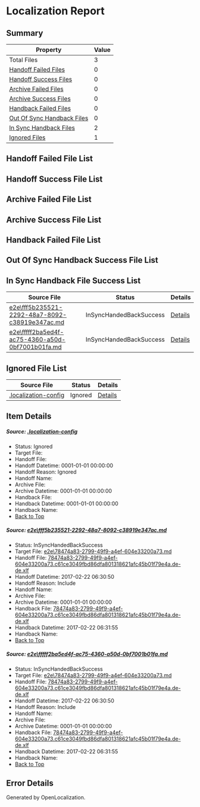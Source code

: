 # <a name='report-top'></a> Localization Report

## Summary
 Property | Value 
 -------- | ----- 
 Total Files | 3
[ Handoff Failed Files ](#handoff-failed-list)| 0
[ Handoff Success Files ](#handoff-success-list)| 0
[ Archive Failed Files ](#archive-failed-list)| 0
[ Archive Success Files ](#archive-success-list)| 0
[ Handback Failed Files ](#handback-failed-list)| 0
[ Out Of Sync Handback Files ](#outofsync-handback-success-list)| 0
[ In Sync Handback Files ](#insync-handback-success-list)| 2
[ Ignored Files ](#ignored-list)| 1

## <a name='handoff-failed-list'></a> Handoff Failed File List

## <a name='handoff-success-list'></a> Handoff Success File List

## <a name='archive-failed-list'></a> Archive Failed File List

## <a name='archive-success-list'></a> Archive Success File List

## <a name='handback-failed-list'></a> Handback Failed File List

## <a name='outofsync-handback-success-list'></a> Out Of Sync Handback Success File List

## <a name='insync-handback-success-list'></a> In Sync Handback File Success List
 Source File | Status | Details 
 ----------- | ------ | ------- 
 [e2e\fff5b235521-2292-48a7-8092-c38919e347ac.md](https://github.com/OpenLocalizationTestOrg/ol-test4/blob/36406c2c458a9eba71985be12171e6645ac6f1b2/e2e/fff5b235521-2292-48a7-8092-c38919e347ac.md) | InSyncHandedBackSuccess | [Details](#8f5412de675d02c29b47c11f322199e7cc5ab4821)
 [e2e\fffff2ba5ed4f-ac75-4360-a50d-0bf7001b01fa.md](https://github.com/OpenLocalizationTestOrg/ol-test4/blob/36406c2c458a9eba71985be12171e6645ac6f1b2/e2e/fffff2ba5ed4f-ac75-4360-a50d-0bf7001b01fa.md) | InSyncHandedBackSuccess | [Details](#8f5412de675d02c29b47c11f322199e7cc5ab4822)

## <a name='ignored-list'></a> Ignored File List
 Source File | Status | Details 
 ----------- | ------ | ------- 
 [.localization-config](https://github.com/OpenLocalizationTestOrg/ol-test4/blob/36406c2c458a9eba71985be12171e6645ac6f1b2/.localization-config) | Ignored | [Details](#cb0632cf59c1387fc1742bfb9fa3c47f87e2e5c90)

## Item Details
##### <a name='cb0632cf59c1387fc1742bfb9fa3c47f87e2e5c90'></a> Source: [.localization-config](https://github.com/OpenLocalizationTestOrg/ol-test4/blob/36406c2c458a9eba71985be12171e6645ac6f1b2/.localization-config)
* Status: Ignored
* Target File: 
* Handoff File: 
* Handoff Datetime: 0001-01-01 00:00:00
* Handoff Reason: Ignored
* Handoff Name: 
* Archive File: 
* Archive Datetime: 0001-01-01 00:00:00
* Handback File: 
* Handback Datetime: 0001-01-01 00:00:00
* Handback Name: 
* [Back to Top](#report-top)

##### <a name='8f5412de675d02c29b47c11f322199e7cc5ab4821'></a> Source: [e2e\fff5b235521-2292-48a7-8092-c38919e347ac.md](https://github.com/OpenLocalizationTestOrg/ol-test4/blob/36406c2c458a9eba71985be12171e6645ac6f1b2/e2e/fff5b235521-2292-48a7-8092-c38919e347ac.md)
* Status: InSyncHandedBackSuccess
* Target File: [e2e\78474a83-2799-49f9-a4ef-604e33200a73.md](https://github.com/OpenLocalizationTestOrg/ol-test4-dede/blob/0db156238d7db5c9fb94a2f8251e4fda78bfe6f0/e2e/78474a83-2799-49f9-a4ef-604e33200a73.md)
* Handoff File: [78474a83-2799-49f9-a4ef-604e33200a73.c61ce3049fbd86dfa801318621afc45b01f79e4a.de-de.xlf](https://github.com/OpenLocalizationTestOrg/ol-test4-handoff/blob/bc5a11919ece8a9bc51d962ff48ada132c5c0694/ol-handoff/OpenLocalizationTestOrg/ol-test4-dede/xinjiang/ht/78474a83-2799-49f9-a4ef-604e33200a73.c61ce3049fbd86dfa801318621afc45b01f79e4a.de-de.xlf)
* Handoff Datetime: 2017-02-22 06:30:50
* Handoff Reason: Include
* Handoff Name: 
* Archive File: 
* Archive Datetime: 0001-01-01 00:00:00
* Handback File: [78474a83-2799-49f9-a4ef-604e33200a73.c61ce3049fbd86dfa801318621afc45b01f79e4a.de-de.xlf](https://github.com/OpenLocalizationTestOrg/ol-test4-handback/blob/5041af6db5cd71c170c3f58d570478545be95de3/ol-handback/OpenLocalizationTestOrg/ol-test4-dede/xinjiang/ht/78474a83-2799-49f9-a4ef-604e33200a73.c61ce3049fbd86dfa801318621afc45b01f79e4a.de-de.xlf)
* Handback Datetime: 2017-02-22 06:31:55
* Handback Name: 
* [Back to Top](#report-top)

##### <a name='8f5412de675d02c29b47c11f322199e7cc5ab4822'></a> Source: [e2e\fffff2ba5ed4f-ac75-4360-a50d-0bf7001b01fa.md](https://github.com/OpenLocalizationTestOrg/ol-test4/blob/36406c2c458a9eba71985be12171e6645ac6f1b2/e2e/fffff2ba5ed4f-ac75-4360-a50d-0bf7001b01fa.md)
* Status: InSyncHandedBackSuccess
* Target File: [e2e\78474a83-2799-49f9-a4ef-604e33200a73.md](https://github.com/OpenLocalizationTestOrg/ol-test4-dede/blob/0db156238d7db5c9fb94a2f8251e4fda78bfe6f0/e2e/78474a83-2799-49f9-a4ef-604e33200a73.md)
* Handoff File: [78474a83-2799-49f9-a4ef-604e33200a73.c61ce3049fbd86dfa801318621afc45b01f79e4a.de-de.xlf](https://github.com/OpenLocalizationTestOrg/ol-test4-handoff/blob/bc5a11919ece8a9bc51d962ff48ada132c5c0694/ol-handoff/OpenLocalizationTestOrg/ol-test4-dede/xinjiang/ht/78474a83-2799-49f9-a4ef-604e33200a73.c61ce3049fbd86dfa801318621afc45b01f79e4a.de-de.xlf)
* Handoff Datetime: 2017-02-22 06:30:50
* Handoff Reason: Include
* Handoff Name: 
* Archive File: 
* Archive Datetime: 0001-01-01 00:00:00
* Handback File: [78474a83-2799-49f9-a4ef-604e33200a73.c61ce3049fbd86dfa801318621afc45b01f79e4a.de-de.xlf](https://github.com/OpenLocalizationTestOrg/ol-test4-handback/blob/5041af6db5cd71c170c3f58d570478545be95de3/ol-handback/OpenLocalizationTestOrg/ol-test4-dede/xinjiang/ht/78474a83-2799-49f9-a4ef-604e33200a73.c61ce3049fbd86dfa801318621afc45b01f79e4a.de-de.xlf)
* Handback Datetime: 2017-02-22 06:31:55
* Handback Name: 
* [Back to Top](#report-top)


## Error Details

Generated by OpenLocalization.
